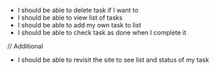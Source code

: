 - I should be able to delete task if I want to
- I should be able to view list of tasks
- I should be able to add my own task to list
- I should be able to check task as done when I complete it

// Additional

- I should be able to revisit the site to see list and status of my task
